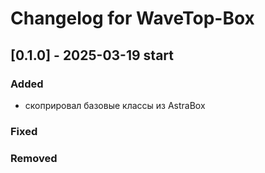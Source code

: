 # Changelog for WaveTop-Box

## [0.1.0] - 2025-03-19 start

### Added

- скоприровал базовые классы из AstraBox

### Fixed

### Removed